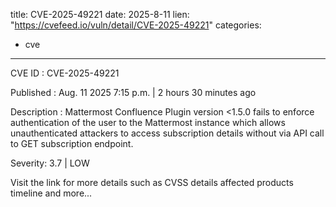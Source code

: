  
title: CVE-2025-49221
date: 2025-8-11
lien: "https://cvefeed.io/vuln/detail/CVE-2025-49221"
categories:
  - cve
---

CVE ID : CVE-2025-49221

Published :  Aug. 11
2025
7:15 p.m. | 2 hours
30 minutes ago

Description : Mattermost Confluence Plugin version <1.5.0 fails to enforce authentication of the user to the Mattermost instance which allows unauthenticated attackers to access subscription details without via API call to GET subscription endpoint.

Severity: 3.7 | LOW

Visit the link for more details
such as CVSS details
affected products
timeline
and more...
